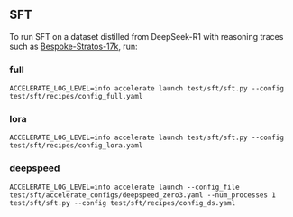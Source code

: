 ## SFT

To run SFT on a dataset distilled from DeepSeek-R1 with reasoning traces such as [Bespoke-Stratos-17k](https://huggingface.co/datasets/bespokelabs/Bespoke-Stratos-17k), run:

### full

```shell
ACCELERATE_LOG_LEVEL=info accelerate launch test/sft/sft.py --config test/sft/recipes/config_full.yaml
```

### lora

```shell
ACCELERATE_LOG_LEVEL=info accelerate launch test/sft/sft.py --config test/sft/recipes/config_lora.yaml
```

### deepspeed

```shell
ACCELERATE_LOG_LEVEL=info accelerate launch --config_file test/sft/accelerate_configs/deepspeed_zero3.yaml --num_processes 1 test/sft/sft.py --config test/sft/recipes/config_ds.yaml
```